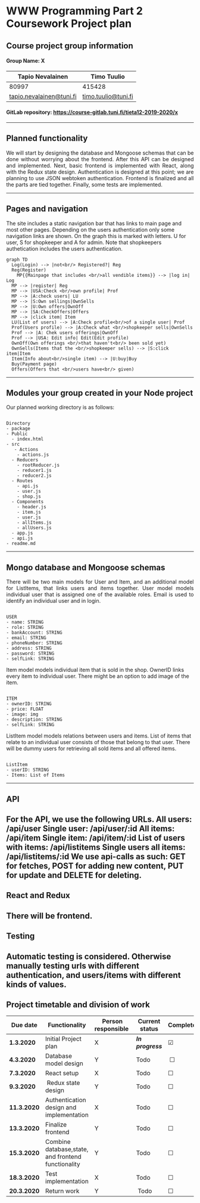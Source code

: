 
# WWW Programming Part 2 Coursework Project plan
## Course project group information
#### Group Name: X
Tapio Nevalainen | Timo Tuulio
------------ | -------------
80997 | 415428
<tapio.nevalainen@tuni.fi> | <timo.tuulio@tuni.fi>

#### GitLab repository: <https://course-gitlab.tuni.fi/tieta12-2019-2020/x>

---

## Planned functionality

<div style="text-align: justify">
We will start by designing the database and Mongoose schemas that can be done without worrying about the frontend. After this API can be designed and implemented. Next, basic frontend is implemented with React, along with the Redux state design. Authentication is designed at this point; we are planning to use JSON webtoken authentication. Frontend is finalized and all the parts are tied together. Finally, some tests are implemented.

</div>

---
## Pages and navigation
The site includes a static navigation bar that has links to main page and most other pages. Depending on the users authentication only some navigation links are shown. On the graph this is marked with letters. U for user, S for shopkeeper and A for admin. Note that shopkeepers authetication includes the users authentication.
``` mermaid
graph TD
  Log(Login) --> |not<br/> Registered?| Reg
  Reg(Register)
	MP{{Mainpage that includes <br/>all vendible items}} --> |log in| Log
  MP --> |register| Reg
  MP --> |USA:Check <br/>own profile| Prof
  MP --> |A:check users| LU
  MP --> |S:Own sellings|OwnSells
  MP --> |U:Own offers|OwnOff
  MP --> |SA:CheckOffers|Offers
  MP --> |click item| Item
  LU(List of users) --> |A:Check profile<br/>of a single user| Prof
  Prof(Users profile) --> |A:Check what <br/>shopkeeper sells|OwnSells
  Prof --> |A: Chek users offerings|OwnOff
  Prof --> |USA: Edit info| Edit(Edit profile)
  OwnOff(Own offerings <br/>that haven't<br/> been sold yet)
  OwnSells(Items that the <br/>shopkeeper sells) --> |S:click item|Item
  Item(Info about<br/>single item) --> |U:buy|Buy
  Buy(Payment page)
  Offers(Offers that <br/>users have<br/> given)

```

---
## Modules your group created in your Node project    
Our planned working directory is as follows:
<pre><code>
Directory
- package
- Public
  - index.html
- src
   - Actions
    - actions.js
  - Reducers
    - rootReducer.js
    - reducer1.js
    - reducer2.js
  - Routes
    - api.js
    - user.js
    - shop.js
  - Components
    - header.js
    - item.js
    - user.js
    - allItems.js
    - allUsers.js
  - app.js
  - api.js
- readme.md
</code></pre>
---
## Mongo database and Mongoose schemas    
<div style="text-align: justify">
There will be two main models for User and Item, and an additional model for ListItems, that links users and items together.
User model models individual user that is assigned one of the available roles. Email is used to identify an individual user and in login.
</div>

<pre><code>
USER
- name: STRING
- role: STRING
- bankAccount: STRING
- email: STRING
- phoneNumber: STRING
- address: STRING
- password: STRING
- selfLink: STRING
</code></pre>

Item model models individual item that is sold in the shop. OwnerID links every item to individual user. There might be an option to add image of the item.
<pre><code>
ITEM
- ownerID: STRING
- price: FLOAT
- image: img
- description: STRING
- selfLink: STRING
</code></pre>

ListItem model models relations between users and items. List of items that relate to an individual user consists of those that belong to that user. There will be dummy users for retrieving all sold items and all offered items.
<pre><code>
ListItem
- userID: STRING
- Items: List of Items
</code></pre>


---
## API
For the API, we use the following URLs.
All users:                /api/user
Single user:              /api/user/:id
All items:                /api/item
Single item:              /api/item/:id
List of users with items: /api/listitems
Single users all items:   /api/listitems/:id
We use api-calls as such: GET for fetches, POST for adding new content, PUT for update and DELETE for deleting.
---
## React and Redux
There will be frontend.
---
## Testing    
Automatic testing is considered. Otherwise manually testing urls with different authentication, and users/items with different kinds of values.
---
## Project timetable and division of work    

Due date | Functionality | Person responsible | Current status | Completed
------------ | ------------- | ------------- | -------------| -------------
**1.3.2020** | Initial Project plan | X | ***In progress*** | &#9745;
**4.3.2020** | Database model design | Y | Todo | &#9744;
**7.3.2020** | React setup | X | Todo | &#9744;
**9.3.2020** | Redux state design | Y | Todo |&#9744;
**11.3.2020** | Authentication design and implementation | X | Todo |&#9744;
**13.3.2020** | Finalize frontend | Y | Todo | &#9744;
**15.3.2020** | Combine database,state, and frontend functionality | Y | Todo | &#9744;
**18.3.2020** | Test implementation | X | Todo | &#9744;
**20.3.2020** | Return work | Y | Todo | &#9744;
